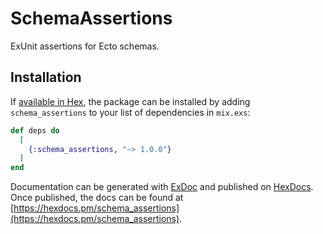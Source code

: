 # SchemaAssertions

ExUnit assertions for Ecto schemas.

## Installation

If [available in Hex](https://hex.pm/docs/publish), the package can be installed
by adding `schema_assertions` to your list of dependencies in `mix.exs`:

```elixir
def deps do
  [
    {:schema_assertions, "~> 1.0.0"}
  ]
end
```

Documentation can be generated with [ExDoc](https://github.com/elixir-lang/ex_doc)
and published on [HexDocs](https://hexdocs.pm). Once published, the docs can
be found at [https://hexdocs.pm/schema_assertions](https://hexdocs.pm/schema_assertions).

